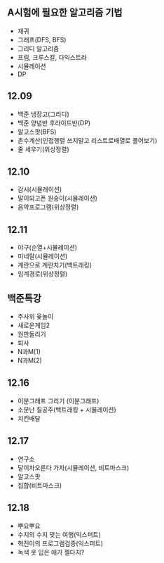 ## A시험에 필요한 알고리즘 기법
+ 재귀
+ 그래프(DFS, BFS)
+ 그리디 알고리즘
+ 프림, 크루스칼, 다익스트라
+ 시뮬레이션
+ DP

## 12.09
+ 백준 냉장고(그리디)
+ 백준 양념반 후라이드반(DP)
+ 알고스팟(BFS)
+ 촌수계산(인접행렬 쓰지말고 리스트로배열로 풀어보기)
+ 줄 세우기(위상정렬)

## 12.10
+ 감시(시뮬레이션)
+ 말이되고픈 원숭이(시뮬레이션)
+ 음악프로그램(위상정렬)

## 12.11
+ 야구(순열+시뮬레이션)
+ 미네랄(시뮬레이션)
+ 계란으로 계란치기(백트래킹)
+ 임계경로(위상정렬)

## 백준특강
+ 주사위 윷놀이
+ 새로운게임2
+ 원판돌리기
+ 퇴사
+ N과M(1)
+ N과M(2)

## 12.16
+ 이분그래프 그리기 (이분그래프)
+ 소문난 칠공주(백트래킹 + 시뮬레이션)
+ 치킨배달

## 12.17
+ 연구소
+ 달이차오른다 가자(시뮬레이션, 비트마스크)
+ 알고스팟
+ 집합(비트마스크)

## 12.18
+ 뿌요뿌요
+ 수지의 수지 맞는 여행(익스퍼트)
+ 혁진이의 프로그램검증(익스퍼트)
+ 녹색 옷 입은 애가 젤다지?

